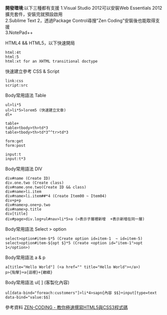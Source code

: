 **開發環境**:以下三種都有支援
1.Visual Studio 2012可以安裝Web Essentials 2012擴充套件，安裝完就預設啟用  
2.Sublime Text 2，透過Package Control尋搜"Zen Coding"安裝後也能取得支援  
3.NotePad++  

HTML4 && HTML5，以下快速開局  
```
html:4t
html:5
html:xt for an XHTML transitional doctype
```
快速建立參考 CSS & Script
```
link:css
script:src
```

Body常用語法 Table
```
ul>li*5
ul>li*5>lorem5 (快速建立文章)
dl+

table+
table>tbody>th>td*3
table>tbody>th>td*3^^tr>td*3

form:get
form:post

input:t
input:t*3
```

Body常用語法 DIV
```
div#name (Create ID)
div.one.two (Create class)
div#name.one.two(Create ID && class)
div#name>li.item
div#name>li.item##*4 (Create Item00 ~ Item04)
div+p+p
div#name>p.one+p.two
div#name>p.title
div[title]
div#page>div.log+ul#nav>li*5>a (>表示子層裡新增  +表示新增在同一層)
```

Body常用語法 Select > option 
```
select>option#item-$*5 (Create option id=item-1  ~ id=item-5)
select>option#item-${opt $}*5 (Create <option id="item-1">opt 1</option>)
```

Body常用語法 a & p
```
a[title="Hello World"] (<a href="" title="Hello World"></a>)
p>{點擊}+a{這裡}+{繼續}
```


Body常用語法 ul[ ] (客製化內容)  
```
ul[data-bind="foreach:customers"]>li*4>sapn{內容 $$}+input[type=text data-bind="value:$$]
```


參考資料
[ZEN-CODING - 教你極速撰寫HTML5與CSS3程式碼](http://blog.kkbruce.net/2012/11/zen-coding-extremely-speed-write-your-html5-css3-code.html#.VzGLfoR94dU)
